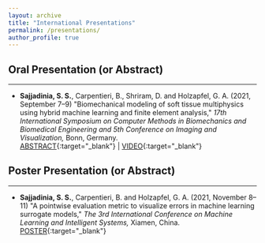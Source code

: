 ```yaml
---
layout: archive
title: "International Presentations"
permalink: /presentations/
author_profile: true
---
```



## Oral Presentation (or Abstract)
--------------
- **Sajjadinia, S. S.**, Carpentieri, B., Shriram, D. and Holzapfel, G. A. (2021, September 7–9) "Biomechanical modeling of soft tissue multiphysics using hybrid machine learning and finite element analysis," *17th International Symposium on Computer Methods in Biomechanics and Biomedical Engineering and 5th Conference on Imaging and Visualization,* Bonn, Germany.
<br/>[ABSTRACT](https://shayansss.github.io/files/2021_09_a.pdf){:target="_blank"} | [VIDEO](https://shayansss.github.io/files/2021_09_p.mp4){:target="_blank"}

## Poster Presentation (or Abstract)
--------------
- **Sajjadinia, S. S.**, Carpentieri, B. and Holzapfel, G. A. (2021, November 8–11) "A pointwise evaluation metric to visualize errors in machine learning surrogate models," *The 3rd International Conference on Machine Learning and Intelligent Systems,* Xiamen, China.
<br/>[POSTER](https://shayansss.github.io/files/2021_10_p.pdf){:target="_blank"}